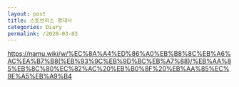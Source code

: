 ```yaml
---
layout: post
title: 스토브리스 명대사
categories: Diary
permalink: /2020-03-03
---
```


https://namu.wiki/w/%EC%8A%A4%ED%86%A0%EB%B8%8C%EB%A6%AC%EA%B7%B8(%EB%93%9C%EB%9D%BC%EB%A7%88)/%EB%AA%85%EB%8C%80%EC%82%AC%20%EB%B0%8F%20%EB%AA%85%EC%9E%A5%EB%A9%B4